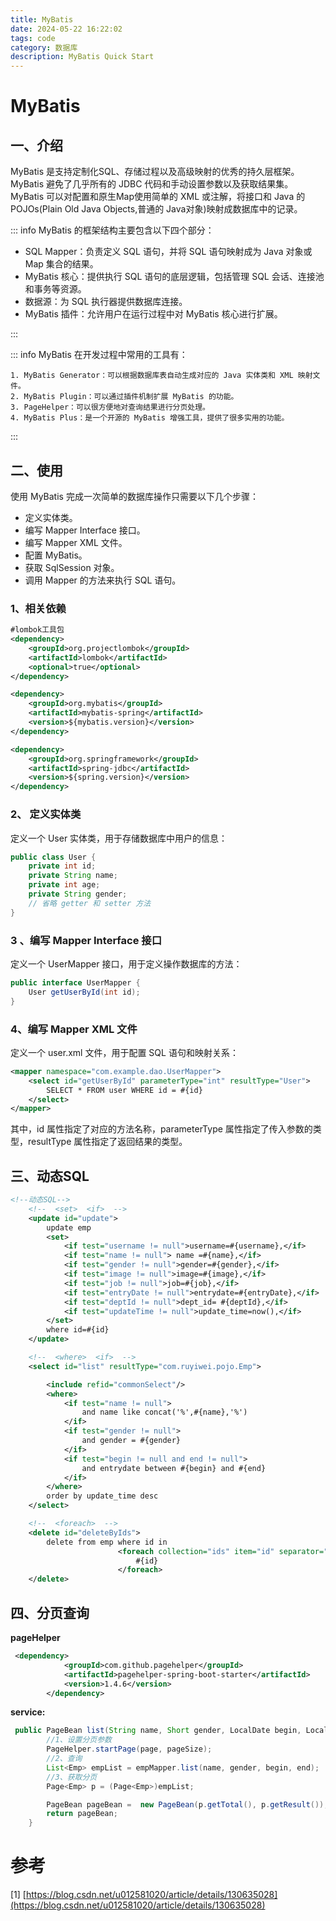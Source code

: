 ```yaml
---
title: MyBatis
date: 2024-05-22 16:22:02
tags: code
category: 数据库
description: MyBatis Quick Start
---
```


<!--more--->

# MyBatis

## 一、介绍

MyBatis 是支持定制化SQL、存储过程以及高级映射的优秀的持久层框架。MyBatis 避免了几乎所有的 JDBC 代码和手动设置参数以及获取结果集。MyBatis 可以对配置和原生Map使用简单的 XML 或注解，将接口和 Java 的 POJOs(Plain Old Java Objects,普通的 Java对象)映射成数据库中的记录。

::: info MyBatis 的框架结构主要包含以下四个部分：

- SQL Mapper：负责定义 SQL 语句，并将 SQL 语句映射成为 Java 对象或 Map 集合的结果。
- MyBatis 核心：提供执行 SQL 语句的底层逻辑，包括管理 SQL 会话、连接池和事务等资源。
- 数据源：为 SQL 执行器提供数据库连接。
- MyBatis 插件：允许用户在运行过程中对 MyBatis 核心进行扩展。

:::

::: info  MyBatis 在开发过程中常用的工具有：

 	1. MyBatis Generator：可以根据数据库表自动生成对应的 Java 实体类和 XML 映射文件。
 	2. MyBatis Plugin：可以通过插件机制扩展 MyBatis 的功能。
 	3. PageHelper：可以很方便地对查询结果进行分页处理。
 	4. MyBatis Plus：是一个开源的 MyBatis 增强工具，提供了很多实用的功能。

:::

## 二、使用

使用 MyBatis 完成一次简单的数据库操作只需要以下几个步骤：

- 定义实体类。
- 编写 Mapper Interface 接口。
- 编写 Mapper XML 文件。
- 配置 MyBatis。
- 获取 SqlSession 对象。
- 调用 Mapper 的方法来执行 SQL 语句。

### 1、相关依赖

```xml
#lombok工具包
<dependency>
    <groupId>org.projectlombok</groupId>
    <artifactId>lombok</artifactId>
    <optional>true</optional>
</dependency>

<dependency>
    <groupId>org.mybatis</groupId>
    <artifactId>mybatis-spring</artifactId>
    <version>${mybatis.version}</version>
</dependency>

<dependency>
    <groupId>org.springframework</groupId>
    <artifactId>spring-jdbc</artifactId>
    <version>${spring.version}</version>
</dependency>

```

### 2、 定义实体类

定义一个 User 实体类，用于存储数据库中用户的信息：

```java
public class User {
    private int id;
    private String name;
    private int age;
    private String gender;
    // 省略 getter 和 setter 方法
}
```

### 3 、编写 Mapper Interface 接口

定义一个 UserMapper 接口，用于定义操作数据库的方法：

```java
public interface UserMapper {
    User getUserById(int id);
}
```

### 4、编写 Mapper XML 文件

定义一个 user.xml 文件，用于配置 SQL 语句和映射关系：

```xml
<mapper namespace="com.example.dao.UserMapper">
    <select id="getUserById" parameterType="int" resultType="User">
        SELECT * FROM user WHERE id = #{id}
    </select>
</mapper>
```

其中，id 属性指定了对应的方法名称，parameterType 属性指定了传入参数的类型，resultType 属性指定了返回结果的类型。



## 三、动态SQL

```xml
<!--动态SQL-->
	<!--  <set>  <if>  -->
    <update id="update">
        update emp
        <set>
            <if test="username != null">username=#{username},</if>
            <if test="name != null"> name =#{name},</if>
            <if test="gender != null">gender=#{gender},</if>
            <if test="image != null">image=#{image},</if>
            <if test="job != null">job=#{job},</if>
            <if test="entryDate != null">entrydate=#{entryDate},</if>
            <if test="deptId != null">dept_id= #{deptId},</if>
            <if test="updateTime != null">update_time=now(),</if>
        </set>
        where id=#{id}
    </update>

	<!--  <where>  <if>  -->
    <select id="list" resultType="com.ruyiwei.pojo.Emp">

        <include refid="commonSelect"/>
        <where>
            <if test="name != null">
                and name like concat('%',#{name},'%')
            </if>
            <if test="gender != null">
                and gender = #{gender}
            </if>
            <if test="begin != null and end != null">
                and entrydate between #{begin} and #{end}
            </if>
        </where>
        order by update_time desc
    </select>

	<!--  <foreach>  -->
 	<delete id="deleteByIds">
        delete from emp where id in
                        <foreach collection="ids" item="id" separator="," open="(" close=")">
                            #{id}
                        </foreach>
    </delete>
```

## 四、分页查询

**pageHelper**

```xml
 <dependency>
            <groupId>com.github.pagehelper</groupId>
            <artifactId>pagehelper-spring-boot-starter</artifactId>
            <version>1.4.6</version>
        </dependency>
```

**service:**

```java
 public PageBean list(String name, Short gender, LocalDate begin, LocalDate end, Integer page, Integer pageSize) {
       	//1、设置分页参数
     	PageHelper.startPage(page, pageSize);
		//2、查询
        List<Emp> empList = empMapper.list(name, gender, begin, end);
		//3、获取分页
        Page<Emp> p = (Page<Emp>)empList;

        PageBean pageBean =  new PageBean(p.getTotal(), p.getResult());
        return pageBean;
    }
```



# 参考

[1] [https://blog.csdn.net/u012581020/article/details/130635028](https://blog.csdn.net/u012581020/article/details/130635028)